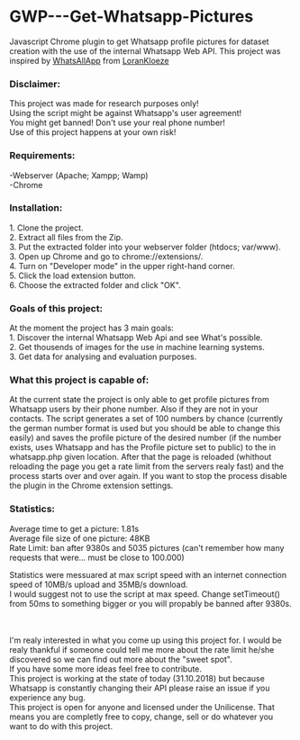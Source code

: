 # GWP---Get-Whatsapp-Pictures
Javascript Chrome plugin to get Whatsapp profile pictures for dataset creation with the use of the internal Whatsapp Web API.
This project was inspired by <a href="https://github.com/LoranKloeze/WhatsAllApp">WhatsAllApp</a> from <a href="https://github.com/LoranKloeze">LoranKloeze</a>


<h3>Disclaimer:</h3>
This project was made for research purposes only!<br>
Using the script might be against Whatsapp's user agreement!<br>
You might get banned! Don't use your real phone number!<br>
Use of this project happens at your own risk!


<h3>Requirements:</h3>
-Webserver (Apache; Xampp; Wamp)<br>
-Chrome


<h3>Installation:</h3>
1. Clone the project.<br>
2. Extract all files from the Zip.<br>
3. Put the extracted folder into your webserver folder (htdocs; var/www).<br>
3. Open up Chrome and go to chrome://extensions/.<br>
4. Turn on "Developer mode" in the upper right-hand corner.<br>
5. Click the load extension button.<br>
6. Choose the extracted folder and click "OK".


<h3>Goals of this project:</h3>
At the moment the project has 3 main goals:<br>
1. Discover the internal Whatsapp Web Api and see What's possible.<br>
2. Get thousends of images for the use in machine learning systems.<br>
3. Get data for analysing and evaluation purposes.


<h3>What this project is capable of:</h3>
At the current state the project is only able to get profile pictures from Whatsapp users by their phone number. Also if they are not in your contacts. The script generates a set of 100 numbers by chance (currently the german number format is used but you should be able to change this easily) and saves the profile picture of the desired number (if the number exists, uses Whatsapp and has the Profile picture set to public) to the in whatsapp.php given location. After that the page is reloaded (whithout reloading the page you get a rate limit from the servers realy fast) and the process starts over and over again. If you want to stop the process disable the plugin in the Chrome extension settings.

<h3>Statistics:</h3>
Average time to get a picture: 1.81s<br>
Average file size of one picture: 48KB<br>
Rate Limit: ban after 9380s and 5035 pictures (can't remember how many requests that were... must be close to 100.000)

Statistics were messuared at max script speed with an internet connection speed of 10MB/s upload and 35MB/s download.<br>
I would suggest not to use the script at max speed. Change setTimeout() from 50ms to something bigger or you will propably be banned after 9380s. 

<br><br>
I'm realy interested in what you come up using this project for. I would be realy thankful if someone could tell me more about the rate limit he/she discovered so we can find out more about the "sweet spot".<br>
If you have some more ideas feel free to contribute.<br>
This project is working at the state of today (31.10.2018) but because Whatsapp is constantly changing their API please raise an issue if you experience any bug.<br>
This project is open for anyone and licensed under the Unilicense. That means you are completly free to copy, change, sell or do whatever you want to do with this project.
